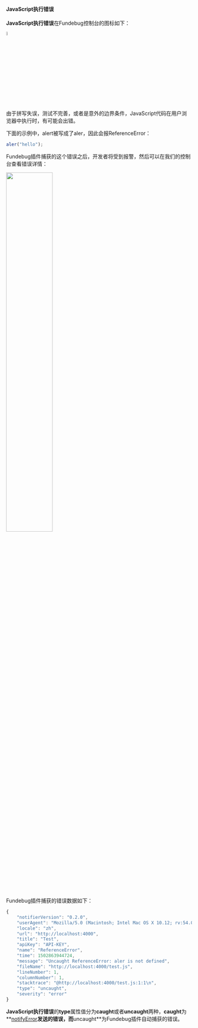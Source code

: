 #### JavaScript执行错误

**JavaScript执行错误**在Fundebug控制台的图标如下：

<table>
	<img src="../../../images/notifier/javascript/type/javascript.png" align="left" style="width:5%;"><br>
</table>

由于拼写失误，测试不完善，或者是意外的边界条件，JavaScript代码在用户浏览器中执行时，有可能会出错。

下面的示例中，alert被写成了aler，因此会报ReferenceError：

```javascript
aler("hello");
```

Fundebug插件捕获的这个错误之后，开发者将受到报警，然后可以在我们的控制台查看错误详情：

<table>
	<img src="../../../images/notifier/javascript/type/01.png" align="left" style="width:50%;"><br>
</table>


Fundebug插件捕获的错误数据如下：

```javascript
{
    "notifierVersion": "0.2.0",
    "userAgent": "Mozilla/5.0 (Macintosh; Intel Mac OS X 10.12; rv:54.0) Gecko/20100101 Firefox/54.0",
    "locale": "zh",
    "url": "http://localhost:4000",
    "title": "Test",
    "apiKey": "API-KEY",
    "name": "ReferenceError",
    "time": 1502863944724,
    "message": "Uncaught ReferenceError: aler is not defined",
    "fileName": "http://localhost:4000/test.js",
    "lineNumber": 1,
    "columnNumber": 1,
    "stacktrace": "@http://localhost:4000/test.js:1:1\n",
    "type": "uncaught",
    "severity": "error"
}
```

**JavaScript执行错误**的**type**属性值分为**caught**或者**uncaught**两种，**caught**为**[notifyError](../api/notifyerror.md)**发送的错误，而**uncaught**为Fundebug插件自动捕获的错误。